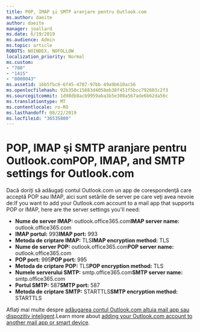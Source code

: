 ```yaml
---
title: POP, IMAP şi SMTP aranjare pentru Outlook.com
ms.author: daeite
author: daeite
manager: joallard
ms.date: 6/19/2019
ms.audience: Admin
ms.topic: article
ROBOTS: NOINDEX, NOFOLLOW
localization_priority: Normal
ms.custom:
- "780"
- "1415"
- "8000043"
ms.assetid: 16b5fbc6-6f45-4707-97bb-49a9b610ac56
ms.openlocfilehash: 92b350c15883d4058eb38f451f5bcc792603c2f3
ms.sourcegitcommit: 1d98db8acb9959aba3b5e308a567ade6b62da56c
ms.translationtype: MT
ms.contentlocale: ro-RO
ms.lasthandoff: 08/22/2019
ms.locfileid: "36535800"
---
```

# <a name="pop-imap-and-smtp-settings-for-outlookcom"></a><span data-ttu-id="b9790-102">POP, IMAP şi SMTP aranjare pentru Outlook.com</span><span class="sxs-lookup"><span data-stu-id="b9790-102">POP, IMAP, and SMTP settings for Outlook.com</span></span>

<span data-ttu-id="b9790-103">Dacă doriţi să adăugaţi contul Outlook.com un app de corespondenţă care acceptă POP sau IMAP, aici sunt setările de server pe care veţi avea nevoie de:</span><span class="sxs-lookup"><span data-stu-id="b9790-103">If you want to add your Outlook.com account to a mail app that supports POP or IMAP, here are the server settings you'll need:</span></span>
  
- <span data-ttu-id="b9790-104">**Nume de server IMAP:** outlook.office365.com</span><span class="sxs-lookup"><span data-stu-id="b9790-104">**IMAP server name:** outlook.office365.com</span></span>
- <span data-ttu-id="b9790-105">**IMAP portul:** 993</span><span class="sxs-lookup"><span data-stu-id="b9790-105">**IMAP port:** 993</span></span>
- <span data-ttu-id="b9790-106">**Metoda de criptare IMAP:** TLS</span><span class="sxs-lookup"><span data-stu-id="b9790-106">**IMAP encryption method:** TLS</span></span>
- <span data-ttu-id="b9790-107">**Nume de server POP:** outlook.office365.com</span><span class="sxs-lookup"><span data-stu-id="b9790-107">**POP server name:** outlook.office365.com</span></span>  
- <span data-ttu-id="b9790-108">**POP port:** 995</span><span class="sxs-lookup"><span data-stu-id="b9790-108">**POP port:** 995</span></span>  
- <span data-ttu-id="b9790-109">**Metoda de criptare POP:** TLS</span><span class="sxs-lookup"><span data-stu-id="b9790-109">**POP encryption method:** TLS</span></span>  
- <span data-ttu-id="b9790-110">**Numele serverului SMTP:** smtp.office365.com</span><span class="sxs-lookup"><span data-stu-id="b9790-110">**SMTP server name:** smtp.office365.com</span></span>
- <span data-ttu-id="b9790-111">**Portul SMTP:** 587</span><span class="sxs-lookup"><span data-stu-id="b9790-111">**SMTP port:** 587</span></span>
- <span data-ttu-id="b9790-112">**Metoda de criptare SMTP:** STARTTLS</span><span class="sxs-lookup"><span data-stu-id="b9790-112">**SMTP encryption method:** STARTTLS</span></span>

<span data-ttu-id="b9790-113">Aflaţi mai multe despre [adăugarea contul Outlook.com altuia mail app sau dispozitiv inteligent](https://support.office.com/article/73f3b178-0009-41ae-aab1-87b80fa94970?wt.mc_id=Office_Outlook_com_Alchemy).</span><span class="sxs-lookup"><span data-stu-id="b9790-113">Learn more about [adding your Outlook.com account to another mail app or smart device](https://support.office.com/article/73f3b178-0009-41ae-aab1-87b80fa94970?wt.mc_id=Office_Outlook_com_Alchemy).</span></span>
